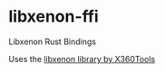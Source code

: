 # libxenon-ffi
Libxenon Rust Bindings

Uses the [libxenon library by X360Tools](https://github.com/X360Tools/libxenon)